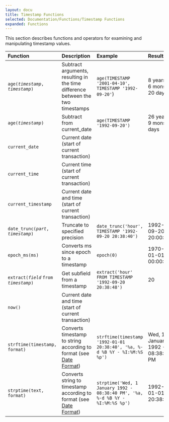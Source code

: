 ```yaml
---
layout: docu
title: Timestamp Functions
selected: Documentation/Functions/Timestamp Functions
expanded: Functions
---
```

This section describes functions and operators for examining and manipulating timestamp values.

| Function | Description | Example | Result |
|:---|:---|:---|:---|
| `age(`*`timestamp`*`, `*`timestamp`*`)` | Subtract arguments, resulting in the time difference between the two timestamps | `age(TIMESTAMP '2001-04-10', TIMESTAMP '1992-09-20'`) | 8 years 6 mons 20 days |
| `age(`*`timestamp`*`)` | Subtract from current_date | `age(TIMESTAMP '1992-09-20')` | 26 years 9 mons 9 days |
| `current_date` | Current date (start of current transaction) | | |
| `current_time` | Current time (start of current transaction) | | |
| `current_timestamp` | Current date and time (start of current transaction) | | |
| `date_trunc(`*`part`*`, `*`timestamp`*`)` | Truncate to specified precision | `date_trunc('hour', TIMESTAMP '1992-09-20 20:38:40')` | 1992-09-20 20:00:00 |
| `epoch_ms(ms)` | Converts ms since epoch to a timestamp | `epoch(0)` | 1970-01-01 00:00:00 |
| `extract(`*`field`* `from` *`timestamp`*`)` | Get subfield from a timestamp | `extract('hour' FROM TIMESTAMP '1992-09-20 20:38:48')` | 20 |
| `now()` | Current date and time (start of current transaction) | | |
| `strftime(timestamp, format)` | Converts timestamp to string according to format (see [Date Format](/docs/sql/functions/dateformat)) | `strftime(timestamp '1992-01-01 20:38:40', '%a, %-d %B %Y - %I:%M:%S %p')` | Wed, 1 January 1992 - 08:38:40 PM |
| `strptime(text, format)` | Converts string to timestamp according to format (see [Date Format](/docs/sql/functions/dateformat)) | `strptime('Wed, 1 January 1992 - 08:38:40 PM', '%a, %-d %B %Y - %I:%M:%S %p')` | 1992-01-01 20:38:40 |
